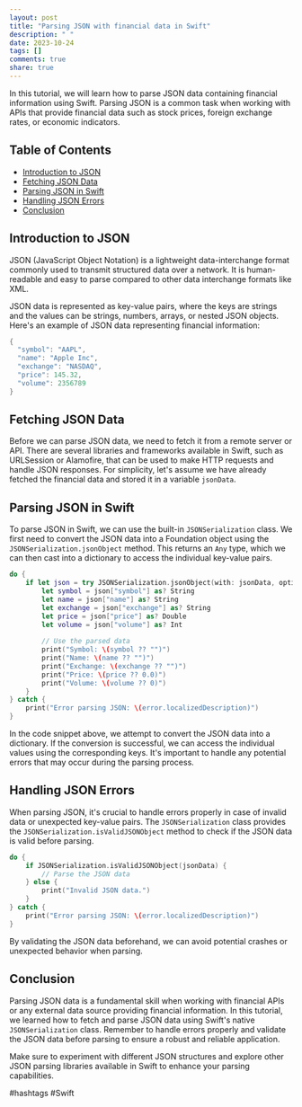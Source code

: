 ```yaml
---
layout: post
title: "Parsing JSON with financial data in Swift"
description: " "
date: 2023-10-24
tags: []
comments: true
share: true
---
```


In this tutorial, we will learn how to parse JSON data containing financial information using Swift. Parsing JSON is a common task when working with APIs that provide financial data such as stock prices, foreign exchange rates, or economic indicators.

## Table of Contents
- [Introduction to JSON](#introduction-to-json)
- [Fetching JSON Data](#fetching-json-data)
- [Parsing JSON in Swift](#parsing-json-in-swift)
- [Handling JSON Errors](#handling-json-errors)
- [Conclusion](#conclusion)

## Introduction to JSON

JSON (JavaScript Object Notation) is a lightweight data-interchange format commonly used to transmit structured data over a network. It is human-readable and easy to parse compared to other data interchange formats like XML.

JSON data is represented as key-value pairs, where the keys are strings and the values can be strings, numbers, arrays, or nested JSON objects. Here's an example of JSON data representing financial information:

```swift
{
  "symbol": "AAPL",
  "name": "Apple Inc",
  "exchange": "NASDAQ",
  "price": 145.32,
  "volume": 2356789
}
```

## Fetching JSON Data

Before we can parse JSON data, we need to fetch it from a remote server or API. There are several libraries and frameworks available in Swift, such as URLSession or Alamofire, that can be used to make HTTP requests and handle JSON responses. For simplicity, let's assume we have already fetched the financial data and stored it in a variable `jsonData`.

## Parsing JSON in Swift

To parse JSON in Swift, we can use the built-in `JSONSerialization` class. We first need to convert the JSON data into a Foundation object using the `JSONSerialization.jsonObject` method. This returns an `Any` type, which we can then cast into a dictionary to access the individual key-value pairs.

```swift
do {
    if let json = try JSONSerialization.jsonObject(with: jsonData, options: []) as? [String: Any] {
        let symbol = json["symbol"] as? String
        let name = json["name"] as? String
        let exchange = json["exchange"] as? String
        let price = json["price"] as? Double
        let volume = json["volume"] as? Int
        
        // Use the parsed data
        print("Symbol: \(symbol ?? "")")
        print("Name: \(name ?? "")")
        print("Exchange: \(exchange ?? "")")
        print("Price: \(price ?? 0.0)")
        print("Volume: \(volume ?? 0)")
    }
} catch {
    print("Error parsing JSON: \(error.localizedDescription)")
}
```

In the code snippet above, we attempt to convert the JSON data into a dictionary. If the conversion is successful, we can access the individual values using the corresponding keys. It's important to handle any potential errors that may occur during the parsing process.

## Handling JSON Errors

When parsing JSON, it's crucial to handle errors properly in case of invalid data or unexpected key-value pairs. The `JSONSerialization` class provides the `JSONSerialization.isValidJSONObject` method to check if the JSON data is valid before parsing.

```swift
do {
    if JSONSerialization.isValidJSONObject(jsonData) {
        // Parse the JSON data
    } else {
        print("Invalid JSON data.")
    }
} catch {
    print("Error parsing JSON: \(error.localizedDescription)")
}
```

By validating the JSON data beforehand, we can avoid potential crashes or unexpected behavior when parsing.

## Conclusion

Parsing JSON data is a fundamental skill when working with financial APIs or any external data source providing financial information. In this tutorial, we learned how to fetch and parse JSON data using Swift's native `JSONSerialization` class. Remember to handle errors properly and validate the JSON data before parsing to ensure a robust and reliable application.

Make sure to experiment with different JSON structures and explore other JSON parsing libraries available in Swift to enhance your parsing capabilities.

#hashtags #Swift